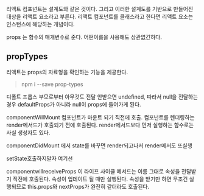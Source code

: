 리액트 컴포넌트는 설계도와 같은 것이다. 그리고 이러한 설계도를 기반으로 만들어진 대상을 리액트 요소라고 부른다. 리액트 컴포넌트를 클래스라고 한다면 리액트 요소는 인스턴스에 해당하는 개념이다.

props 는 함수의 매개변수로 준다. 어떤이름을 사용해도 상관없긴하다.

## propTypes

리액트는 props의 자료형을 확인하는 기능을 제공한다. 

> npm i --save prop-types

디폴트 프롭스 부모로부터 아무것도 전달 안받으면 undefined, 따라서 null을 전달하는 경우 defaultProps가 아니라 null이 props에 들어가게 된다.

componentWillMount 컴포넌트가 마운트 되기 직전에 호출. 컴포넌트를 렌더링하는 render메서드가 호출되기 전에 호출된다. render메서드보다 먼저 실행하는 함수로는 사실 생성자도 있다.
 
componentDidMount 에서 state를 바꾸면 render되고나서 render메서도 또실행

setState호출하지말자 여기선


componentwillreceiveProps
이 라이프 사이클 메서드는 이름 그대로 속성을 전달받기 직전에 호출된다.
속성이 업데이트 될 때만 실행된다. 속성을 받기만 하면 무조건 실행되므로 this.props와 nextProps가 완전히 같더라도 호출된다.

